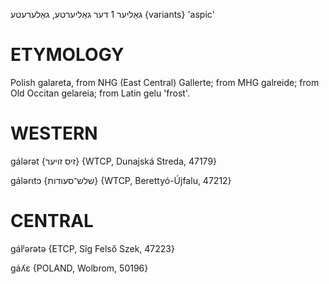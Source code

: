 גאַליער 1
דער
גאַליערטע, גאַלערעטע {variants}
'aspic'

ETYMOLOGY
===========
Polish galareta, from NHG (East Central) Gallerte; from MHG galreide; from Old Occitan gelareia; from Latin gelu 'frost'.

WESTERN
========

gálərət {זיס זויער} {WTCP, Dunajská Streda, 47179}

gálərɩtɔ {שלש־סעודות} {WTCP, Berettyó-Újfalu, 47212}

CENTRAL
========

gálʲərətə {ETCP, Sîg Felső Szek, 47223}

gáʎɛ {POLAND, Wolbrom, 50196}

